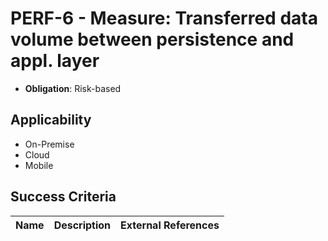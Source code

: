 # PERF-6 - Measure: Transferred data volume between persistence and appl. layer

- **Obligation**: Risk-based






## Applicability

- On-Premise
- Cloud
- Mobile



## Success Criteria

| Name | Description | External References |
| ----- | ---------- | ------------------- |

